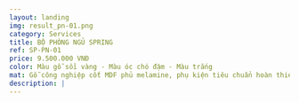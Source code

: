 ```yaml
---
layout: landing
img: result_pn-01.png
category: Services
title: BỘ PHÒNG NGỦ SPRING
ref: SP-PN-01
price: 9.500.000 VNĐ
color: Màu gỗ sồi vàng - Màu óc chó đậm - Màu trắng
mat: Gỗ công nghiệp cốt MDF phủ melamine, phụ kiện tiêu chuẩn hoàn thiện theo thiết kế
description: |
---
```

